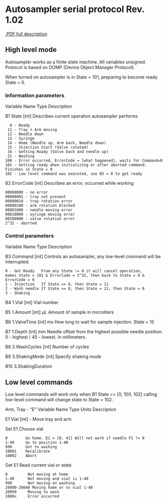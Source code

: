 # Autosampler serial protocol Rev. 1.02

[.PDF full description](Protocol.pdf)

## High level mode

Autosampler works as a finite state machine. All variables unsigned. Protocol is based on DOMP (Device Object Manager Protocol).

When turned on autosampler is in State = 101, preparing to become ready State = 0.

### Information parameters

Variable  Name		 Type		  Description

B1        State		[int]		 Describes current operation autosampler performs
```
  0 - Ready
 11 - Tray + Arm moving
 12 - Needle down
 13 - Syringe 
 14 - Home (Needle up, Arm back, Needle down)
 15 - Injection Start (Valve rotated)
 16 - Getting Ready (Valve back and needle up)
 21 - Washing
100 - Error occurred, ErrorCode = [what happened], waits for Command=0
101 - Getting ready when initializing or after aborted command. Finishes in State = 0
102 - Low level command was executed, use B3 = 0 to get ready
```
B2 ErrorCode		[int]		Describes an error, occurred while working
```
00000000 - no error
00000001 - tray not present
00000010 - tray rotation error
00000100 - arm rotation blocked
00001000 - needle moving error
00010000 - syringe moving error
00100000 - valve rotation error
2^32 - aborted
```

### Control parameters

Variable Name		Type		Description

B3 Command		[int]		Controls an autosampler, any low-level command will be interrupted.
```
0 - Get Ready	From any State != 0 it will cancel operation,
makes State = 101 & ErrorCode = 2^32, then back to State = 0 & ErrorCode = 0
1 - Injection 	If State == 0, then State = 11
2 - Wash needle	If State == 0, then State = 21, then State = 0
3 - Shaking
```

B4 1.Vial		[int]		Vial number

B5 1.Amount		[int] μL		Amount of sample in microliters

B6 1.ValveTime	[int] ms		How long to wait for sample injection. State = 15

B7 1.Depth		[int] mm		Needle offset from the highest possible needle position. 0 - highest / 45 - lowest. In millimeters.

B8 2.WashCycles	[int] 		Number of cycles

B9 3.ShakingMode	[int]		Specify shaking mode

B10 3.ShakingDuration


## Low level commands

Low level commands will work only when B1 State == [0, 100, 102] calling low-level command will change state to State = 102.

Arm, Tray - “E”
Variable	Name				Type	Units	Description

E1		Vial				[int]	-	Move tray and arm

Set E1			Choose vial
```
0        Go home. E1 = [0, 41] Will not work if needle F1 != 0
1-40     Go to position 1-40
999      Got to washing
10001    Recalibrate
10002    Abort
```
Get E1			Read current vial or state
```
0         Not moving at home
1-40      Not moving and vial is 1-40
999       Not moving on washing
20000-20040 Moving home or to vial 1-40
20999     Moving to wash
1000x     Error occurred
```
